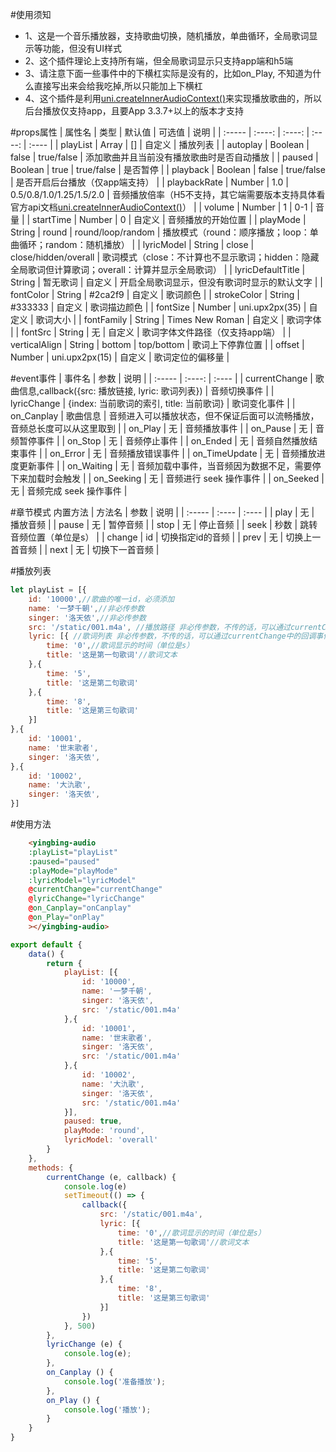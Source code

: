 #使用须知

* 1、这是一个音乐播放器，支持歌曲切换，随机播放，单曲循环，全局歌词显示等功能，但没有UI样式
* 2、这个插件理论上支持所有端，但全局歌词显示只支持app端和h5端
* 3、请注意下面一些事件中的下横杠实际是没有的，比如on_Play, 不知道为什么直接写出来会给我吃掉,所以只能加上下横杠
* 4、这个插件是利用[uni.createInnerAudioContext()](https://uniapp.dcloud.io/api/media/audio-context.html)来实现播放歌曲的，所以后台播放仅支持app，且要App 3.3.7+以上的版本才支持

#props属性
| 属性名 | 类型 | 默认值 | 可选值 | 说明 |
| :----- | :----: | :----: | :----: | :---- |
| playList | Array | [] | 自定义 | 播放列表 |
| autoplay | Boolean | false | true/false | 添加歌曲并且当前没有播放歌曲时是否自动播放 |
| paused | Boolean | true | true/false | 是否暂停 |
| playback | Boolean | false | true/false | 是否开启后台播放（仅app端支持） |
| playbackRate | Number | 1.0 | 0.5/0.8/1.0/1.25/1.5/2.0 | 音频播放倍率（H5不支持，其它端需要版本支持具体看官方api文档[uni.createInnerAudioContext()](https://uniapp.dcloud.io/api/media/audio-context.html)） |
| volume | Number | 1 | 0-1 | 音量 |
| startTime | Number | 0 | 自定义 | 音频播放的开始位置 |
| playMode | String | round | round/loop/random | 播放模式（round：顺序播放；loop：单曲循环；random：随机播放） |
| lyricModel | String | close | close/hidden/overall | 歌词模式（close：不计算也不显示歌词；hidden：隐藏全局歌词但计算歌词；overall：计算并显示全局歌词） |
| lyricDefaultTitle | String | 暂无歌词 | 自定义 | 开启全局歌词显示，但没有歌词时显示的默认文字 |
| fontColor | String | #2ca2f9 | 自定义 | 歌词颜色 |
| strokeColor | String | #333333 | 自定义 | 歌词描边颜色 |
| fontSize | Number | uni.upx2px(35) | 自定义 | 歌词大小 |
| fontFamily | String | Times New Roman | 自定义 | 歌词字体 |
| fontSrc | String | 无 | 自定义 | 歌词字体文件路径（仅支持app端） |
| verticalAlign | String | bottom | top/bottom | 歌词上下停靠位置 |
| offset | Number | uni.upx2px(15) | 自定义 | 歌词定位的偏移量 |

#event事件
| 事件名 | 参数 | 说明 |
| :----- | :----: | :---- |
| currentChange | 歌曲信息,callback({src: 播放链接, lyric: 歌词列表}) | 音频切换事件 |
| lyricChange | {index: 当前歌词的索引, title: 当前歌词} | 歌词变化事件 |
| on_Canplay | 歌曲信息 | 音频进入可以播放状态，但不保证后面可以流畅播放，音频总长度可以从这里取到 |
| on_Play | 无 | 音频播放事件 |
| on_Pause | 无 | 音频暂停事件 |
| on_Stop | 无 | 音频停止事件 |
| on_Ended | 无 | 音频自然播放结束事件 |
| on_Error | 无 | 音频播放错误事件 |
| on_TimeUpdate | 无 | 音频播放进度更新事件 |
| on_Waiting | 无 | 音频加载中事件，当音频因为数据不足，需要停下来加载时会触发 |
| on_Seeking | 无 | 音频进行 seek 操作事件 |
| on_Seeked | 无 | 音频完成 seek 操作事件 |

#章节模式 内置方法
| 方法名 | 参数 | 说明 |
| :----- | :---- | :---- |
| play | 无 | 播放音频 |
| pause | 无 | 暂停音频 |
| stop | 无 | 停止音频 |
| seek | 秒数 | 跳转音频位置（单位是s） |
| change | id | 切换指定id的音频 |
| prev | 无 | 切换上一首音频 |
| next | 无 | 切换下一首音频 |

#播放列表
```javascript
let playList = [{
	id: '10000',//歌曲的唯一id，必须添加
	name: '一梦千朝',//非必传参数
	singer: '洛天依',//非必传参数
	src: '/static/001.m4a', //播放路径 非必传参数，不传的话，可以通过currentChange中的回调事件传入播放链接
	lyric: [{ //歌词列表 非必传参数，不传的话，可以通过currentChange中的回调事件传入歌词列表
		time: '0',//歌词显示的时间（单位是s）
		title: '这是第一句歌词'//歌词文本
	},{
		time: '5',
		title: '这是第二句歌词'
	},{
		time: '8',
		title: '这是第三句歌词'
	}]
},{
	id: '10001',
	name: '世末歌者',
	singer: '洛天依',
},{
	id: '10002',
	name: '大氿歌',
	singer: '洛天依',
}]
```

#使用方法
```html
	<yingbing-audio
	:playList="playList"
	:paused="paused"
	:playMode="playMode"
	:lyricModel="lyricModel"
	@currentChange="currentChange"
	@lyricChange="lyricChange"
	@on_Canplay="onCanplay"
	@on_Play="onPlay"
	></yingbing-audio>
```
```javascript
export default {
	data() {
		return {
			playList: [{
				id: '10000',
				name: '一梦千朝',
				singer: '洛天依',
				src: '/static/001.m4a'
			},{
				id: '10001',
				name: '世末歌者',
				singer: '洛天依',
				src: '/static/001.m4a'
			},{
				id: '10002',
				name: '大氿歌',
				singer: '洛天依',
				src: '/static/001.m4a'
			}],
			paused: true,
			playMode: 'round',
			lyricModel: 'overall'
		}
	},
	methods: {
		currentChange (e, callback) {
			console.log(e)
			setTimeout(() => {
				callback({
					src: '/static/001.m4a',
					lyric: [{
						time: '0',//歌词显示的时间（单位是s）
						title: '这是第一句歌词'//歌词文本
					},{
						time: '5',
						title: '这是第二句歌词'
					},{
						time: '8',
						title: '这是第三句歌词'
					}]
				})
			}, 500)
		},
		lyricChange (e) {
			console.log(e);
		},
		on_Canplay () {
			console.log('准备播放');
		},
		on_Play () {
			console.log('播放');
		}
	}
}
```